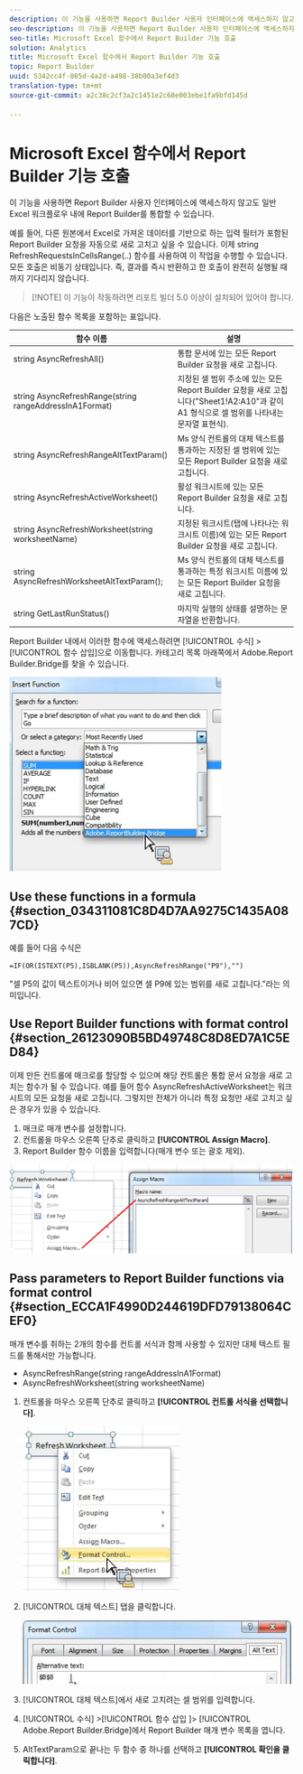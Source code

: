 ```yaml
---
description: 이 기능을 사용하면 Report Builder 사용자 인터페이스에 액세스하지 않고도 일반 Excel 워크플로우 내에 Report Builder를 통합할 수 있습니다.
seo-description: 이 기능을 사용하면 Report Builder 사용자 인터페이스에 액세스하지 않고도 일반 Excel 워크플로우 내에 Report Builder를 통합할 수 있습니다.
seo-title: Microsoft Excel 함수에서 Report Builder 기능 호출
solution: Analytics
title: Microsoft Excel 함수에서 Report Builder 기능 호출
topic: Report Builder
uuid: 5342cc4f-085d-4a2d-a498-38b00a3ef4d3
translation-type: tm+mt
source-git-commit: a2c38c2cf3a2c1451e2c60e003ebe1fa9bfd145d

---
```



# Microsoft Excel 함수에서 Report Builder 기능 호출

이 기능을 사용하면 Report Builder 사용자 인터페이스에 액세스하지 않고도 일반 Excel 워크플로우 내에 Report Builder를 통합할 수 있습니다.

예를 들어, 다른 원본에서 Excel로 가져온 데이터를 기반으로 하는 입력 필터가 포함된 Report Builder 요청을 자동으로 새로 고치고 싶을 수 있습니다. 이제 string RefreshRequestsInCellsRange(..) 함수를 사용하여 이 작업을 수행할 수 있습니다. 모든 호출은 비동기 상태입니다. 즉, 결과를 즉시 반환하고 한 호출이 완전히 실행될 때까지 기다리지 않습니다.

> [!NOTE] 이 기능이 작동하려면 리포트 빌더 5.0 이상이 설치되어 있어야 합니다.

다음은 노출된 함수 목록을 포함하는 표입니다.

| 함수 이름 | 설명 |
|---|---|
| string AsyncRefreshAll() | 통합 문서에 있는 모든 Report Builder 요청을 새로 고칩니다. |
| string AsyncRefreshRange(string rangeAddressInA1Format) | 지정된 셀 범위 주소에 있는 모든 Report Builder 요청을 새로 고칩니다("Sheet1!A2:A10"과 같이 A1 형식으로 셀 범위를 나타내는 문자열 표현식). |
| string AsyncRefreshRangeAltTextParam() | Ms 양식 컨트롤의 대체 텍스트를 통과하는 지정된 셀 범위에 있는 모든 Report Builder 요청을 새로 고칩니다. |
| string AsyncRefreshActiveWorksheet() | 활성 워크시트에 있는 모든 Report Builder 요청을 새로 고칩니다. |
| string AsyncRefreshWorksheet(string worksheetName) | 지정된 워크시트(탭에 나타나는 워크시트 이름)에 있는 모든 Report Builder 요청을 새로 고칩니다. |
| string AsyncRefreshWorksheetAltTextParam(); | Ms 양식 컨트롤의 대체 텍스트를 통과하는 특정 워크시트 이름에 있는 모든 Report Builder 요청을 새로 고칩니다. |
| string GetLastRunStatus() | 마지막 실행의 상태를 설명하는 문자열을 반환합니다. |

Report Builder 내에서 이러한 함수에 액세스하려면 [!UICONTROL 수식] &gt; [!UICONTROL 함수 삽입]으로 이동합니다. 카테고리 목록 아래쪽에서 Adobe.Report Builder.Bridge를 찾을 수 있습니다.

![](assets/arb_functions.png)

## Use these functions in a formula {#section_034311081C8D4D7AA9275C1435A087CD}

예를 들어 다음 수식은

```
=IF(OR(ISTEXT(P5),ISBLANK(P5)),AsyncRefreshRange("P9"),"")
```

"셀 P5의 값이 텍스트이거나 비어 있으면 셀 P9에 있는 범위를 새로 고칩니다."라는 의미입니다.

## Use Report Builder functions with format control {#section_26123090B5BD49748C8D8ED7A1C5ED84}

이제 만든 컨트롤에 매크로를 할당할 수 있으며 해당 컨트롤은 통합 문서 요청을 새로 고치는 함수가 될 수 있습니다. 예를 들어 함수 AsyncRefreshActiveWorksheet는 워크시트의 모든 요청을 새로 고칩니다. 그렇지만 전체가 아니라 특정 요청만 새로 고치고 싶은 경우가 있을 수 있습니다.

1. 매크로 매개 변수를 설정합니다.
1. 컨트롤을 마우스 오른쪽 단추로 클릭하고 **[!UICONTROL Assign Macro]**.
1. Report Builder 함수 이름을 입력합니다(매개 변수 또는 괄호 제외).

![](assets/assign_macro.png)

## Pass parameters to Report Builder functions via format control {#section_ECCA1F4990D244619DFD79138064CEF0}

매개 변수를 취하는 2개의 함수를 컨트롤 서식과 함께 사용할 수 있지만 대체 텍스트 필드를 통해서만 가능합니다.

* AsyncRefreshRange(string rangeAddressInA1Format)
* AsyncRefreshWorksheet(string worksheetName)

1. 컨트롤을 마우스 오른쪽 단추로 클릭하고 **[!UICONTROL 컨트롤 서식을 선택합니다]**.

   ![](assets/format_control.png)

1. [!UICONTROL 대체 텍스트] 탭을 클릭합니다.

   ![](assets/alt_text.png)

1. [!UICONTROL 대체 텍스트]에서 새로 고치려는 셀 범위를 입력합니다.
1. [!UICONTROL 수식] &gt;[!UICONTROL  함수 삽입 ]&gt; [!UICONTROL Adobe.Report Builder.Bridge]에서 Report Builder 매개 변수 목록을 엽니다.

1. AltTextParam으로 끝나는 두 함수 중 하나를 선택하고 **[!UICONTROL 확인을 클릭합니다]**.

